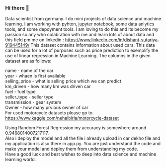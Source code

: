 ### Hi there 👋     
Data scientist from germany. I do mini projects of data science and machine learning. I am working with pyhton, jupyter notebook, some data anlytics tools, and some depoyment tools. I am loving to do this and its become my passion so any who colabration with me and learn lots of about data and this field pm me on 
 linkedin :
https://www.linkedin.com/in/dishant-sutariya-919445149/
This dataset contains information about used cars.
This data can be used for a lot of purposes such as price prediction to exemplify the use of linear regression in Machine Learning.
The columns in the given dataset are as follows:

  name - name of the car    
  year - whaen is first available   
  selling_price - what is selling price which we can predict    
  km_driven - how many km was driven car     
  fuel - fuel type    
  seller_type - seller type     
  transmission - gear system    
  Owner - how many prvious owner of car     
For used motorcycle datasets please go to https://www.kaggle.com/nehalbirla/motorcycle-dataset

Using Random Forest Regression my accuracy is somewhere around 0.9468014007217117.    
Also i deploy the model and all the file i already upload in car dekho file and my application is also there in app.py.
You are just understand the code and make your model and deploy them from understanding my code.    
Have a good luck and best wishes to deep into data science and machine learning world.


